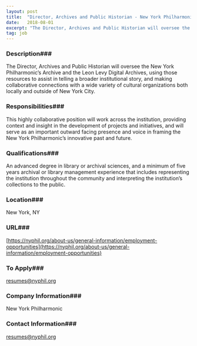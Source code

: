 ```yaml
---
layout: post
title:  "Director, Archives and Public Historian - New York Philharmonic"
date:   2018-08-01
excerpt: "The Director, Archives and Public Historian will oversee the New York Philharmonic’s Archive and the Leon Levy Digital Archives, using those resources to assist in telling a broader institutional story, and making collaborative connections with a wide variety of cultural organizations both locally and outside of New York City."
tag: job
---
```


### Description###

The Director, Archives and Public Historian will oversee the New York Philharmonic’s Archive and the Leon Levy Digital Archives, using those resources to assist in telling a broader institutional story, and making collaborative connections with a wide variety of cultural organizations both locally and outside of New York City.


### Responsibilities###

This highly collaborative position will work across the institution, providing context and insight in the development of projects and initiatives, and will serve as an important outward facing presence and voice in framing the New York Philharmonic’s innovative past and future.


### Qualifications###

An advanced degree in library or archival sciences, and a minimum of five years archival or library management experience that includes representing
the institution throughout the community and interpreting the institution’s collections to the public.




### Location###

New York, NY


### URL###

[https://nyphil.org/about-us/general-information/employment-opportunities](https://nyphil.org/about-us/general-information/employment-opportunities)

### To Apply###

resumes@nyphil.org


### Company Information###

New York Philharmonic


### Contact Information###

resumes@nyphil.org

